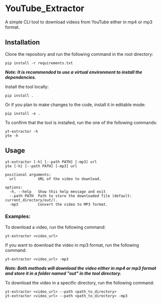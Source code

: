 # YouTube_Extractor

A simple CLI tool to download videos from YouTube either in mp4 or mp3 format.

## Installation

Clone the repository and run the following command in the root directory:

```console
pip install -r requirements.txt
```

**_Note: It is recommended to use a virtual environment to install the dependencies._**

Install the tool locally:

```console
pip install .
```

Or if you plan to make changes to the code, install it in editable mode:

```console
pip install -e .
```

To confirm that the tool is installed, run the one of the following commands:

```console
yt-extractor -h
yte -h
```

## Usage

```console
yt-extractor [-h] [--path PATH] [-mp3] url
yte [-h] [--path PATH] [-mp3] url

positional arguments:
  url          URL of the video to download.

options:
  -h, --help   Show this help message and exit
  --path PATH  Path to store the downloaded file (default: current_directory/out/).
  -mp3         Convert the video to MP3 format.
```

### Examples:

To download a video, run the following command:

```console
yt-extractor <video_url>
```

If you want to download the video in mp3 format, run the following command:

```console
yt-extractor <video_url> -mp3
```

**_Note: Both methods will download the video either in mp4 or mp3 format and store it in a folder named "out" in the tool directory._**

To download the video in a specific directory, run the following command:

```console
yt-extractor <video_url> --path <path_to_directory>
yt-extractor <video_url> --path <path_to_directory> -mp3
```
